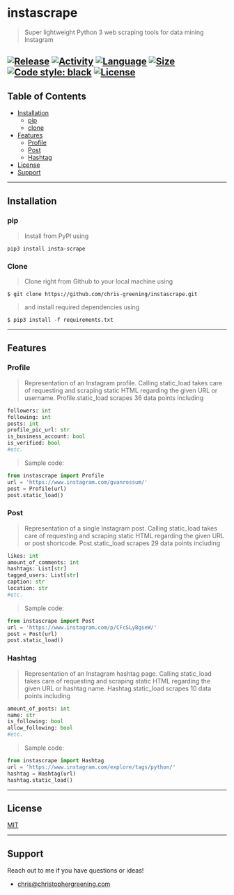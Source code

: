 # instascrape

> Super lightweight Python 3 web scraping tools for data mining Instagram

[![Release](https://img.shields.io/pypi/v/insta-scrape)](https://pypi.org/project/insta-scrape/)
[![Activity](https://img.shields.io/github/last-commit/chris-greening/instascrape)](https://github.com/chris-greening/instascrape) 
[![Language](https://img.shields.io/github/languages/top/chris-greening/instascrape)](https://www.python.org/) 
[![Size](https://img.shields.io/github/repo-size/chris-greening/instascrape)](https://github.com/chris-greening/instascrape) 
[![Code style: black](https://img.shields.io/badge/code%20style-black-000000.svg)](https://github.com/psf/black)
[![License](http://img.shields.io/:license-mit-blue.svg?style=flat-square)](https://opensource.org/licenses/MIT) 
---

## Table of Contents 
* [Installation](#installation)
  * [pip](#pip)
  * [clone](#clone)
* [Features](#features)
  * [Profile](#profile)
  * [Post](#post)
  * [Hashtag](#hashtag)
* [License](#license)
* [Support](#support)

---

## Installation

### pip
> Install from PyPI using
```shell
pip3 install insta-scrape
```

### Clone
> Clone right from Github to your local machine using 
```shell
$ git clone https://github.com/chris-greening/instascrape.git 
```
> and install required dependencies using 
```shell
$ pip3 install -f requirements.txt
```

---

## Features

### Profile 
> Representation of an Instagram profile. Calling static_load takes care of requesting and scraping static HTML regarding the given URL or username. 
> Profile.static_load scrapes 36 data points including 
```python
followers: int
following: int
posts: int 
profile_pic_url: str
is_business_account: bool
is_verified: bool 
#etc. 
```
> Sample code:
```python
from instascrape import Profile
url = 'https://www.instagram.com/gvanrossum/'
post = Profile(url)
post.static_load()
```

### Post
> Representation of a single Instagram post. Calling static_load takes care of requesting and scraping static HTML regarding the given URL or post shortcode.
> Post.static_load scrapes 29 data points including
```python
likes: int
amount_of_comments: int
hashtags: List[str]
tagged_users: List[str]
caption: str
location: str
#etc. 
```
> Sample code:
```python
from instascrape import Post 
url = 'https://www.instagram.com/p/CFcSLyBgseW/'
post = Post(url)
post.static_load()
```

### Hashtag
> Representation of an Instagram hashtag page. Calling static_load takes care of requesting and scraping static HTML regarding the given URL or hashtag name.
> Hashtag.static_load scrapes 10 data points including
```python
amount_of_posts: int
name: str
is_following: bool
allow_following: bool
#etc. 
```
> Sample code:
```python
from instascrape import Hashtag 
url = 'https://www.instagram.com/explore/tags/python/'
hashtag = Hashtag(url)
hashtag.static_load()
```
---

## License
[MIT](LICENSE)

---

## Support 
Reach out to me if you have questions or ideas!
- chris@christophergreening.com
